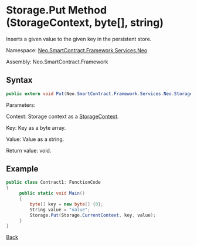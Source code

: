 # Storage.Put Method (StorageContext, byte[], string)

Inserts a given value to the given key in the persistent store.

Namespace: [Neo.SmartContract.Framework.Services.Neo](../../neo.md)

Assembly: Neo.SmartContract.Framework

## Syntax

```c#
public extern void Put(Neo.SmartContract.Framework.Services.Neo.StorageContext context, byte[] key, string value)
```

Parameters:

Context: Storage context as a [StorageContext](../StorageContex.md).

Key: Key as a byte array.

Value: Value as a string.

Return value: void.

## Example

```c#
public class Contract1: FunctionCode
{
     public static void Main()
     {
         byte[] key = new byte[] {0};
         String value = "value";
         Storage.Put(Storage.CurrentContext, key, value);
     }
}
```



[Back](../Storage.md)
